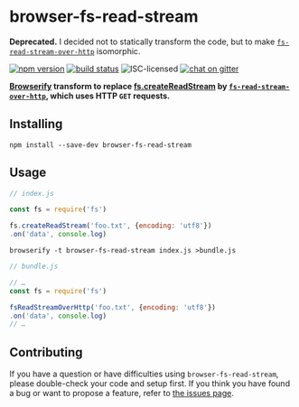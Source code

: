 # browser-fs-read-stream

**Deprecated.** I decided not to statically transform the code, but to make [`fs-read-stream-over-http`](https://github.com/derhuerst/fs-read-stream-over-http#fs-read-stream-over-http) isomorphic.

[![npm version](https://img.shields.io/npm/v/browser-fs-read-stream.svg)](https://www.npmjs.com/package/browser-fs-read-stream)
[![build status](https://api.travis-ci.org/derhuerst/browser-fs-read-stream.svg?branch=master)](https://travis-ci.org/derhuerst/browser-fs-read-stream)
![ISC-licensed](https://img.shields.io/github/license/derhuerst/browser-fs-read-stream.svg)
[![chat on gitter](https://badges.gitter.im/derhuerst.svg)](https://gitter.im/derhuerst)

**[Browserify](http://browserify.org/) transform to replace [fs.createReadStream](https://nodejs.org/api/fs.html#fs_fs_createreadstream_path_options) by [`fs-read-stream-over-http`](https://github.com/derhuerst/fs-read-stream-over-http), which uses HTTP `GET` requests.**


## Installing

```shell
npm install --save-dev browser-fs-read-stream
```


## Usage

```js
// index.js

const fs = require('fs')

fs.createReadStream('foo.txt', {encoding: 'utf8'})
.on('data', console.log)
```

```shell
browserify -t browser-fs-read-stream index.js >bundle.js
```

```js
// bundle.js

// …
const fs = require('fs')

fsReadStreamOverHttp('foo.txt', {encoding: 'utf8'})
.on('data', console.log)
// …
```


## Contributing

If you have a question or have difficulties using `browser-fs-read-stream`, please double-check your code and setup first. If you think you have found a bug or want to propose a feature, refer to [the issues page](https://github.com/derhuerst/browser-fs-read-stream/issues).
